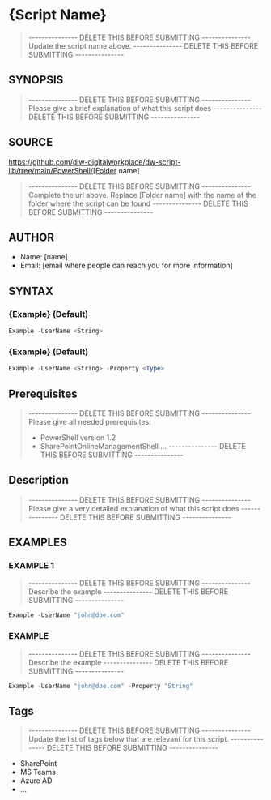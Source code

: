 # {Script Name}
> --------------- DELETE THIS BEFORE SUBMITTING ---------------
> Update the script name above.
> --------------- DELETE THIS BEFORE SUBMITTING ---------------

## SYNOPSIS
> --------------- DELETE THIS BEFORE SUBMITTING ---------------
> Please give a brief explanation of what this script does
> --------------- DELETE THIS BEFORE SUBMITTING ---------------

## SOURCE
https://github.com/dlw-digitalworkplace/dw-script-lib/tree/main/PowerShell/[Folder name]
> --------------- DELETE THIS BEFORE SUBMITTING ---------------
> Complete the url above. Replace [Folder name] with the name of the folder where the script can be found
> --------------- DELETE THIS BEFORE SUBMITTING ---------------

## AUTHOR
 - Name: [name]
 - Email: [email where people can reach you for more information]

## SYNTAX
### {Example} (Default)
```powershell
Example -UserName <String>
```

### {Example} (Default)
```powershell
Example -UserName <String> -Property <Type>
```

## Prerequisites
> --------------- DELETE THIS BEFORE SUBMITTING ---------------
> Please give all needed prerequisites:
>  - PowerShell version 1.2
>  - SharePointOnlineManagementShell ...
> --------------- DELETE THIS BEFORE SUBMITTING ---------------

## Description
> --------------- DELETE THIS BEFORE SUBMITTING ---------------
> Please give a very detailed explanation of what this script does
> --------------- DELETE THIS BEFORE SUBMITTING ---------------

## EXAMPLES

### EXAMPLE 1
> --------------- DELETE THIS BEFORE SUBMITTING ---------------
> Describe the example
> --------------- DELETE THIS BEFORE SUBMITTING ---------------
```powershell
Example -UserName "john@doe.com"
```

### EXAMPLE 
> --------------- DELETE THIS BEFORE SUBMITTING ---------------
> Describe the example
> --------------- DELETE THIS BEFORE SUBMITTING ---------------
```powershell
Example -UserName "john@doe.com" -Property "String"
```

## Tags
> --------------- DELETE THIS BEFORE SUBMITTING ---------------
> Update the list of tags below that are relevant for this script.
> --------------- DELETE THIS BEFORE SUBMITTING ---------------
 * SharePoint
 * MS Teams
 * Azure AD
 * ...